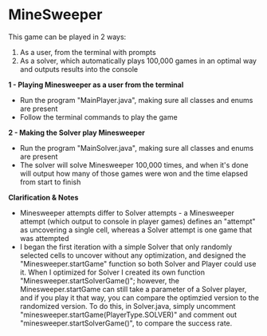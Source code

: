 # MineSweeper

This game can be played in 2 ways:
 1. As a user, from the terminal with prompts
 2. As a solver, which automatically plays 100,000 games in an optimal way and outputs results into the console

**1 - Playing Minesweeper as a user from the terminal**
- Run the program "MainPlayer.java", making sure all classes and enums are present
- Follow the terminal commands to play the game

**2 - Making the Solver play Minesweeper**
- Run the program "MainSolver.java", making sure all classes and enums are present
- The solver will solve Minesweeper 100,000 times, and when it's done will output how many of those games were won and the time elapsed from start to finish

**Clarification & Notes**
- Minesweeper attempts differ to Solver attempts - a Minesweeper attempt (which output to console in player games) defines an "attempt" as uncovering a single cell,
whereas a Solver attempt is one game that was attempted
- I began the first iteration with a simple Solver that only randomly selected cells to uncover without any optimization, and designed the "Minesweeper.startGame" function
so both Solver and Player could use it. When I optimized for Solver I created its own function "Minesweeper.startSolverGame()"; however, the Minesweeper.startGame can still take
a parameter of a Solver player, and if you play it that way, you can compare the optimzied version to the randomized version. To do this, in Solver.java, simply uncomment
"minesweeper.startGame(PlayerType.SOLVER)" and comment out "minesweeper.startSolverGame()", to compare the success rate.
